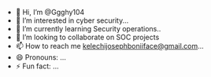 - 👋 Hi, I’m @Ggghy104
- 👀 I’m interested in cyber security...
- 🌱 I’m currently learning Security operations..
- 💞️ I’m looking to collaborate on SOC projects 
- 📫 How to reach me kelechijosephboniiface@gmail.com...
- 😄 Pronouns: ...
- ⚡ Fun fact: ...

<!---
Ggghy104/Ggghy104 is a ✨ special ✨ repository because its `README.md` (this file) appears on your GitHub profile.
You can click the Preview link to take a look at your changes.
--->
